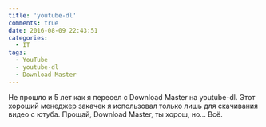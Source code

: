 ```yaml
---
title: 'youtube-dl'
comments: true
date: 2016-08-09 22:43:51
categories:
  - IT
tags:
  - YouTube
  - youtube-dl
  - Download Master
---
```


Не&nbsp;прошло и&nbsp;5 лет как я&nbsp;пересел с&nbsp;Download Master на&nbsp;<nobr>youtube-dl</nobr>. Этот хороший менеджер закачек я&nbsp;использовал только лишь для скачивания видео с&nbsp;ютуба. Прощай, Download Master, ты&nbsp;хорош, но&hellip; Всё.
